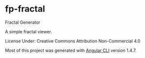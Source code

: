 # fp-fractal
Fractal Generator

A simple fractal viewer.

License Under:  Creative Commons Attribution Non-Commercial 4.0


Most of this project was generated with [Angular CLI](https://github.com/angular/angular-cli) version 1.4.7.